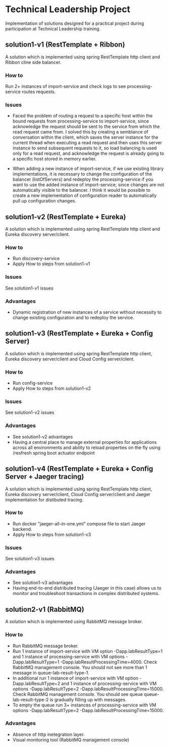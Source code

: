 # Technical Leadership Project
Implementation of solutions designed for a practical project during participation at Technical Leadership training.

## solution1-v1 (RestTemplate + Ribbon)
A solution which is implemented using spring RestTemplate http client and Ribbon cline side balancer.

### How to
Run 2+ instances of import-service and check logs to see processing-service routes requests.

### Issues
* Faced the problem of routing a request to a specific host within the bound requests from processing-service to import-service, since acknowledge the request should be sent to the service from which the read request came from.
  I solved this by creating a semblance of conversation within the client, which saves the server instance for the current thread when executing a read request and then uses this server instance to send subsequent requests to it,
  so load balancing is used only for a read request, and acknowledge the request is already going to a specific host stored in memory earlier.

* When adding a new instance of import-service, if we use existing library implementations, it is necessary to change the configuration of the balancer (listOfServers) and redeploy the processing-service if you want to use the added instance of import-service, since changes are not automatically visible to the balancer. I think it would be possible to create a new implementation of configuration reader to automatically pull up configuration changes.

## solution1-v2 (RestTemplate + Eureka)
A solution which is implemented using spring RestTemplate http client and Eureka discovery server/client.

### How to
* Run discovery-service
* Apply How to steps from solution1-v1

### Issues
See solution1-v1 issues
  
### Advantages
* Dynamic registration of new instances of a service without necessity to change existing configuration and to redeploy the service.

## solution1-v3 (RestTemplate + Eureka + Config Server)
A solution which is implemented using spring RestTemplate http client, Eureka discovery server/client and Cloud Config server/client.

### How to
* Run config-service
* Apply How to steps from solution1-v2

### Issues
See solution1-v2 issues
  
### Advantages
* See solution1-v2 advantages
* Having a central place to manage external properties for applications across all environments and ability to reload properties on the fly using /resfresh spring boot actuator endpoint

## solution1-v4 (RestTemplate + Eureka + Config Server + Jaeger tracing)
A solution which is implemented using spring RestTemplate http client, Eureka discovery server/client, Cloud Config server/client and Jaeger implementation for distibuted tracing.

### How to
* Run docker "jaeger-all-in-one.yml" compose file to start Jaeger backend.
* Apply How to steps from solution1-v3

### Issues
See solution1-v3 issues
  
### Advantages
* See solution1-v3 advantages
* Having end-to-end distributed tracing (Jaeger in this case) allows us to monitor and troubleshoot transactions in complex distributed systems.

## solution2-v1 (RabbitMQ)
A solution which is implemented using RabbitMQ message broker.

### How to
* Run RabbitMQ message broker.
* Run 1 instance of import-service with VM option -Dapp.labResultType=1 and 1 instance of processing-service with VM options -Dapp.labResultType=1 -Dapp.labResultProcessingTime=4000. Check RabbitMQ management console. You should not see more than 1 message in queue-lab-result-type-1.
* In additional run 1 instance of import-service with VM option -Dapp.labResultType=2 and 1 instance of processing-service with VM options -Dapp.labResultType=2 -Dapp.labResultProcessingTime=15000. Check RabbitMQ management console. You should see queue queue-lab-result-type-2 is gradually filling up with messages.
* To empty the queue run 3+ instances of processing-service with VM options -Dapp.labResultType=2 -Dapp.labResultProcessingTime=15000.
  
### Advantages
* Absence of http inetegration layer.
* Visual monitoring tool (RabbitMQ management console)

